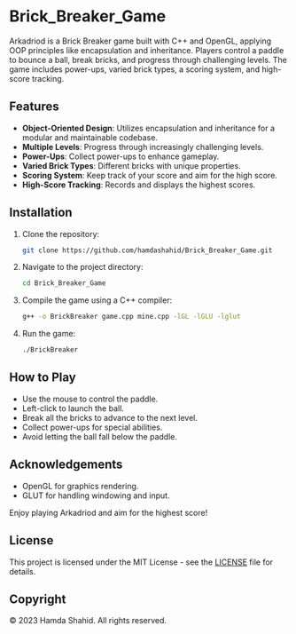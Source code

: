 # Brick_Breaker_Game

Arkadriod is a Brick Breaker game built with C++ and OpenGL, applying OOP principles like encapsulation and inheritance. Players control a paddle to bounce a ball, break bricks, and progress through challenging levels. The game includes power-ups, varied brick types, a scoring system, and high-score tracking.

## Features

- **Object-Oriented Design**: Utilizes encapsulation and inheritance for a modular and maintainable codebase.
- **Multiple Levels**: Progress through increasingly challenging levels.
- **Power-Ups**: Collect power-ups to enhance gameplay.
- **Varied Brick Types**: Different bricks with unique properties.
- **Scoring System**: Keep track of your score and aim for the high score.
- **High-Score Tracking**: Records and displays the highest scores.

## Installation

1. Clone the repository:
    ```sh
    git clone https://github.com/hamdashahid/Brick_Breaker_Game.git
    ```
2. Navigate to the project directory:
    ```sh
    cd Brick_Breaker_Game
    ```
3. Compile the game using a C++ compiler:
    ```sh
    g++ -o BrickBreaker game.cpp mine.cpp -lGL -lGLU -lglut
    ```
4. Run the game:
    ```sh
    ./BrickBreaker
    ```

## How to Play

- Use the mouse to control the paddle.
- Left-click to launch the ball.
- Break all the bricks to advance to the next level.
- Collect power-ups for special abilities.
- Avoid letting the ball fall below the paddle.

## Acknowledgements

- OpenGL for graphics rendering.
- GLUT for handling windowing and input.

Enjoy playing Arkadriod and aim for the highest score!

## License

This project is licensed under the MIT License - see the [LICENSE](LICENSE) file for details.

## Copyright

© 2023 Hamda Shahid. All rights reserved.